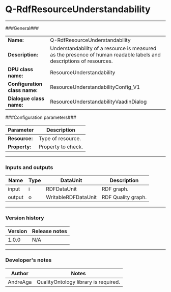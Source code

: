 # Q-RdfResourceUnderstandability #
----------

###General###

|                              |                                                                                               |
|------------------------------|-----------------------------------------------------------------------------------------------|
|**Name:**                     |Q-RdfResourceUnderstandability 							                                                               |
|**Description:**              |Understandability of a resource is measured as the presence of human readable labels and descriptions of resources.|
|**DPU class name:**           |ResourceUnderstandability     						                                                               |
|**Configuration class name:** |ResourceUnderstandabilityConfig_V1                           		                                               |
|**Dialogue class name:**      |ResourceUnderstandabilityVaadinDialog                                      					                       |


###Configuration parameters###


|Parameter                     |Description                   |
|------------------------------|------------------------------|
|**Resource:** 	               |Type of resource.             |
|**Property:**		           |Property to check.            |

***

### Inputs and outputs ###

|Name              |Type     |DataUnit                     |Description          |
|------------------|---------|-----------------------------|---------------------|
|input  	       |i 	     |RDFDataUnit 		           |RDF graph.			 |
|output 	       |o 	     |WritableRDFDataUnit 	       |RDF Quality graph.   |

***

### Version history ###

|Version            |Release notes        |
|-------------------|---------------------|
|1.0.0              |N/A                  |

***

### Developer's notes ###

|Author            |Notes                 |
|------------------|----------------------|
|AndreAga          |QualityOntology library is required. |